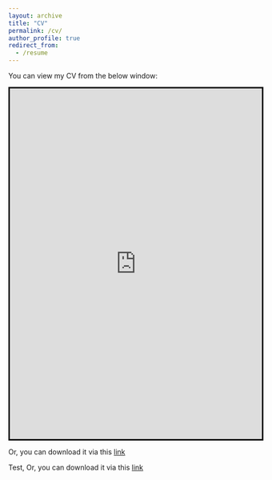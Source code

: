 ```yaml
---
layout: archive
title: "CV"
permalink: /cv/
author_profile: true
redirect_from:
  - /resume
---
```


<!-- {% include base_path %}

## Amirhossein Razavi 

**Email:** razaviah77@gmail.com,  
**Phone:** +1 416-722-4080,  
**Homepage:** [razaviah.github.io](https://razaviah.github.io/)

Education
======
* **York University** (2018 - 2022) 
  * Bachelor of Science, Honours Computer Science - Lassonde School of Engineering
  * GPA: 7.12/9 (B+)
  * Concentrated on NLP, Artificial Intelligence, and Machine Learning
* **International College of Manitoba** (2017 - 2018) 
  * Bachelor of Science, Computer Engineering (Transferred to York University)
  * GPA: 4.13/4.5 (A)

Professional Training
======
* **Toronto Institute of Data Science & Technology** (Sep 2022 - Mar 2023)
  * Applied Data Engineering and Architect Diploma - WeCloudData

Research and Academic Experiences
======
* [**Dataset Generation, and Evaluation for Natural Question Generation**](https://razaviah.github.io/projects/dataset-generation-and-evaluation-for-natural-question-generation)
  * Under supervision of Prof. An (Capstone Project)
* [**Enhancing Customer Insights in Wholesale Distribution**](https://razaviah.github.io/projects/enhancing-customer-insights-in-wholesale-distribution)
  * Under supervision of Prof. Garg
* [**Exploring Red Wine Quality through Data Science**](https://razaviah.github.io/projects/exploring-red-wine-quality-through-data-science)
  * Under supervision of Prof. Garg
* [**Advanced Four in a Row Game Simulation**](https://razaviah.github.io/projects/advanced-four-in-a-row-game-simulation)
  * Under supervision of Prof. Garg
* [**USA Map Navigation using Advanced Algorithms**](https://razaviah.github.io/projects/usa-map-navigation-using-advanced-algorithms)
  * Under supervision of Prof. Garg
* [**Evaluating Clingo ASP Solver**](https://razaviah.github.io/projects/evaluating-clingo-asp-solver)
  * Under supervision of Prof. Lesperance
* [**Social Network Influencer Ranking Based On Link Analysis**](https://razaviah.github.io/projects/social-network-influencer-ranking-based-on-link-analysis)
  * Under supervision of Prof. Papagelis

Personal Projects
======
* [**Real-Time Time Series Data Prediction (Under Development)**](https://razaviah.github.io/projects/real-time-time-series-data-prediction)
* [**TTC Real-Time Bus Tracking System**](https://razaviah.github.io/projects/ttc-real-time-bus-tracking-system)
* [**Automated Data Pipeline for Transaction Analysis**](https://razaviah.github.io/projects/automated-data-pipeline-for-transaction-analysis)

Work Experience
======
* **Data Engineer Consultant @ Beam Data** (Sep 2022 - Present)
  * Toronto, Canada
  * Projects:
    * Healthcare Data Migration
    * Automated Data Pipeline for SEO Product

Technical Skills
======
* **Programming:** Python, SQL, PySpark, Pandas, Shell Script, Hadoop, Git
* **Data Engineering:** Airflow, Docker, Kafka, Apache Spark (PySpark), Databricks, Nifi, Spark Streaming, Jenkins, Snowflake
* **Cloud Computing:** AWS (EC2, Redshift, S3, Kinesis, EMR, Lambda, Glue, Athena), GCP
* **Data Visualization & BI:** Matplotlib, Seaborn, Metabase, Tableau
* **Machine Learning:** Scikit-learn, PyTorch, Tensorflow, Keras, Neural Networks

Languages
======
* English
* Persian

Awards, Honours, and Scholarships
======
* Member of Dean’s Honour Roll at York University (2022)
* York University Undergraduate Bursary (2021)
* Winner of The Merit Scholarship at International College of Manitoba (2017)
* Ranked top 2% between 163000 applicants in National University Entrance Exam (2016)

Extra-Curricular and Volunteer Work
======
* Volunteered at the "Iranian Stuttering School" association (2020 - Present)
* Fundraising for low-income students back to school equipment and cloth (2018 - 2020)
* Taught first year Math and Computer courses to students with learning challenges (2017 - 2018)

References
======
* **Aijun An**
  * Professor, EECS Department, York University
  * Email: aan@yorku.ca
* **Jeff Edmonds**
  * Professor, EECS Department, York University
  * Email: jeff@eecs.yorku.ca
* Others available upon request -->


You can view my CV from the below window:

<iframe src="https://docs.google.com/viewer?embedded=true&url=https://raw.githubusercontent.com/razaviah/razaviah.github.io/master/files/Amirhossein_Razavi_CV.pdf" width="100%" height="700px" style="border:3px solid black;"></iframe>

Or, you can download it via this [link](https://raw.githubusercontent.com/razaviah/razaviah.github.io/master/files/Amirhossein_Razavi_CV.pdf)

Test, Or, you can download it via this <a href="https://raw.githubusercontent.com/razaviah/razaviah.github.io/master/files/Amirhossein_Razavi_CV.pdf" target="_blank">link</a>
